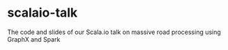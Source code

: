 scalaio-talk
============

The code and slides of our Scala.io talk on massive road processing using GraphX and Spark
